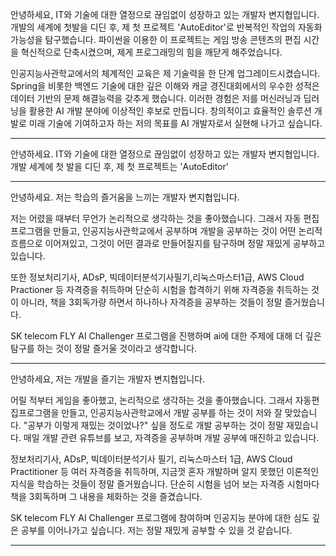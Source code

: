   
안녕하세요, IT와 기술에 대한 열정으로 끊임없이 성장하고 있는 개발자 변지협입니다. 개발의 세계에 첫발을 디딘 후, 제 첫 프로젝트 'AutoEditor'로 반복적인 작업의 자동화 가능성을 탐구했습니다. 파이썬을 이용한 이 프로젝트는 게임 방송 콘텐츠의 편집 시간을 혁신적으로 단축시켰으며, 제게 프로그래밍의 힘을 깨닫게 해주었습니다.

인공지능사관학교에서의 체계적인 교육은 제 기술력을 한 단계 업그레이드시켰습니다. Spring을 비롯한 백엔드 기술에 대한 깊은 이해와 캐글 경진대회에서의 우수한 성적은 데이터 기반의 문제 해결능력을 갖추게 했습니다. 이러한 경험은 저를 머신러닝과 딥러닝을 활용한 AI 개발 분야에 이상적인 후보로 만듭니다. 창의적이고 효율적인 솔루션 개발로 미래 기술에 기여하고자 하는 저의 목표를 AI 개발자로서 실현해 나가고 싶습니다.


---
안녕하세요. IT와 기술에 대한 열정으로 끊임없이 성장하고 있는 개발자 변지협입니다. 개발 세계에 첫 발을 디딘 후, 제 첫 프로젝트는 'AutoEditor'


---

안녕하세요. 
저는 학습의 즐거움을 느끼는 개발자 변지협입니다.

저는 어렸을 때부터 무언가 논리적으로 생각하는 것을 좋아했습니다. 그래서 자동 편집 프로그램을 만들고, 인공지능사관학교에서 공부하며 개발을 공부하는 것이 어떤 논리적 흐름으로 이어져있고, 그것이 어떤 결과로 만들어질지를 탐구하며 정말 재밌게 공부하고 있습니다. 

또한 정보처리기사, ADsP, 빅데이터분석기사필기,리눅스마스터1급, AWS Cloud Practioner 등 자격증을 취득하며 단순히 시험을 합격하기 위해 자격증을 취득하는 것이 아니라, 책을 3회독가량 하면서 하나하나 자격증을 공부하는 것들이 정말 즐거웠습니다.

SK telecom FLY AI Challenger 프로그램을 진행하며 ai에 대한 주제에 대해 더 깊은 탐구를 하는 것이 정말 즐거울 것이라고 생각합니다.

---

안녕하세요, 저는 개발을 즐기는 개발자 변지협입니다.

어릴 적부터 게임을 좋아했고, 논리적으로 생각하는 것을 좋아했습니다. 그래서 자동편집프로그램을 만들고, 인공지능사관학교에서 개발 공부를 하는 것이 저와 잘 맞았습니다. "공부가 이렇게 재밌는 것이었나?" 싶을 정도로 개발 공부하는 것이 정말 재밌습니다. 매일 개발 관련 유튜브를 보고, 자격증을 공부하며 개발 공부에 매진하고 있습니다.

정보처리기사, ADsP, 빅데이터분석기사 필기, 리눅스마스터 1급, AWS Cloud Practitioner 등 여러 자격증을 취득하며, 지금껏 혼자 개발하며 알지 못했던 이론적인 지식을 학습하는 것들이 정말 즐거웠습니다. 단순히 시험을 넘어 보는 자격증 시험마다 책을 3회독하며 그 내용을 체화하는 것을 즐겼습니다.

SK telecom FLY AI Challenger 프로그램에 참여하며 인공지능 분야에 대한 심도 깊은 공부를 이어나가고 싶습니다. 저는 정말 재밌게 공부할 수 있을 것 같습니다.


---

